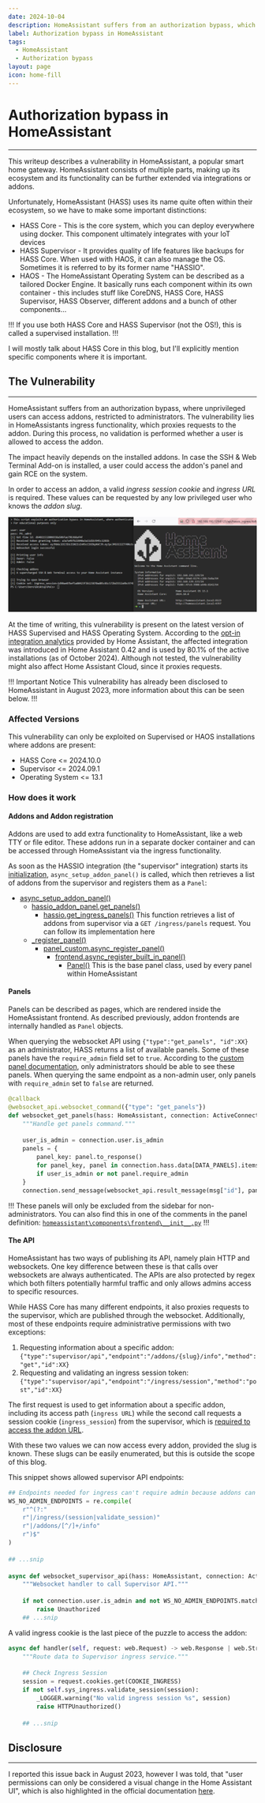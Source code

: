 ```yaml
---
date: 2024-10-04
description: HomeAssistant suffers from an authorization bypass, which allows low privileged users access to all addons.
label: Authorization bypass in HomeAssistant
tags: 
  - HomeAssistant
  - Authorization bypass
layout: page
icon: home-fill
---
```


# Authorization bypass in HomeAssistant
---
This writeup describes a vulnerability in HomeAssistant, a popular smart home gateway. HomeAssistant consists of multiple parts, making up its ecosystem and its functionality can be further extended via integrations or addons.

Unfortunately, HomeAssistant (HASS) uses its name quite often within their ecosystem, so we have to make some important distinctions:
- HASS Core - This is the core system, which you can deploy everywhere using docker. This component ultimately integrates with your IoT devices
- HASS Supervisor - It provides quality of life features like backups for HASS Core. When used with HAOS, it can also manage the OS. Sometimes it is referred to by its former name "HASSIO".
- HAOS - The HomeAssistant Operating System can be described as a tailored Docker Engine. It basically runs each component within its own container - this includes stuff like CoreDNS, HASS Core, HASS Supervisor, HASS Observer, different addons and a bunch of other components...

!!!
If you use both HASS Core and HASS Supervisor (not the OS!), this is called a supervised installation.
!!!

I will mostly talk about HASS Core in this blog, but I'll explicitly mention specific components where it is important.

## The Vulnerability
---
HomeAssistant suffers from an authorization bypass, where unprivileged users can access addons, restricted to administrators. The vulnerability lies in HomeAssistants ingress functionality, which proxies requests to the addon. During this process, no validation is performed whether a user is allowed to access the addon.

The impact heavily depends on the installed addons. In case the SSH & Web Terminal Add-on is installed, a user could access the addon's panel and gain RCE on the system.

In order to access an addon, a valid *ingress session cookie* and *ingress URL* is required. These values can be requested by any low privileged user who knows the *addon slug*.

![Authorization bypass](../assets/hass_auth_bypass.png)

At the time of writing, this vulnerability is present on the latest version of HASS Supervised and HASS Operating System. According to the [opt-in integration analytics](https://www.home-assistant.io/integrations/hassio) provided by Home Assistant, the affected integration was introduced in Home Assistant 0.42 and is used by 80.1% of the active installations (as of October 2024). Although not tested, the vulnerability might also affect Home Assistant Cloud, since it proxies requests.

!!! Important Notice
This vulnerability has already been disclosed to HomeAssistant in August 2023, more information about this can be seen below.
!!!

### Affected Versions
This vulnerability can only be exploited on Supervised or HAOS installations where addons are present:
- HASS Core <= 2024.10.0
- Supervisor <= 2024.09.1
- Operating System <= 13.1

### How does it work

#### Addons and Addon registration
Addons are used to add extra functionality to HomeAssistant, like a web TTY or file editor. These addons run in a separate docker container and can be accessed through HomeAssistant via the ingress functionality.

As soon as the HASSIO integration (the "supervisor" integration) starts its [initialization](https://github.com/home-assistant/core/blob/2024.6.1/homeassistant/components/hassio/__init__.py#L302), `async_setup_addon_panel()` is called, which then retrieves a list of addons from the supervisor and registers them as a `Panel`:

- [async_setup_addon_panel()](https://github.com/home-assistant/core/blob/2024.6.1/homeassistant/components/hassio/addon_panel.py#L20)
	- [hassio_addon_panel.get_panels()](https://github.com/home-assistant/core/blob/2024.6.1/homeassistant/components/hassio/addon_panel.py#L69)
		- [hassio.get_ingress_panels()](https://github.com/home-assistant/core/blob/2024.6.1/homeassistant/components/hassio/handler.py#L443)
		  This function retrieves a list of addons from supervisor via a `GET /ingress/panels` request. You can follow its implementation here
	- [\_register_panel()](https://github.com/home-assistant/core/blob/2024.6.1/homeassistant/components/hassio/addon_panel.py#L79)
		- [panel_custom.async_register_panel()](https://github.com/home-assistant/core/blob/2024.6.1/homeassistant/components/panel_custom/__init__.py#L75)
			- [frontend.async_register_built_in_panel()](https://github.com/home-assistant/core/blob/2024.6.1/homeassistant/components/panel_custom/__init__.py#L125)
				- [Panel()](https://github.com/home-assistant/core/blob/2024.6.1/homeassistant/components/frontend/__init__.py#L279)
				  This is the base panel class, used by every panel within HomeAssistant

#### Panels
Panels can be described as pages, which are rendered inside the HomeAssistant frontend. As described previously, addon frontends are internally handled as `Panel` objects.

When querying the websocket API using `{"type":"get_panels", "id":XX}` as an administrator, HASS returns a list of available panels. Some of these panels have the `require_admin` field set to `true`. According to the [custom panel documentation](https://www.home-assistant.io/integrations/panel_custom/#require_admin), only administrators should be able to see these panels. When querying the same endpoint as a non-admin user, only panels with `require_admin` set to `false` are returned.

```python #10
@callback
@websocket_api.websocket_command({"type": "get_panels"})
def websocket_get_panels(hass: HomeAssistant, connection: ActiveConnection, msg: dict[str, Any]) -> None:
	"""Handle get panels command."""
	
	user_is_admin = connection.user.is_admin
	panels = {
		panel_key: panel.to_response()
		for panel_key, panel in connection.hass.data[DATA_PANELS].items()
		if user_is_admin or not panel.require_admin
	}
	connection.send_message(websocket_api.result_message(msg["id"], panels))
```

!!!
These panels will only be excluded from the sidebar for non-administrators. You can also find this in one of the comments in the panel definition: [`homeassistant\components\frontend\__init__.py`](https://github.com/home-assistant/core/blob/b28cdcfc497dcaabc2d88ac8d3dc4c555edfcbd7/homeassistant/components/frontend/__init__.py#L239)
!!!

#### The API
HomeAssistant has two ways of publishing its API, namely plain HTTP and websockets. One key difference between these is that calls over websockets are always authenticated. The APIs are also protected by regex which both filters potentially harmful traffic and only allows admins access to specific resources.

While HASS Core has many different endpoints, it also proxies requests to the supervisor, which are published through the websocket. Additionally, most of these endpoints require administrative permissions with two exceptions:
1. Requesting information about a specific addon: `{"type":"supervisor/api","endpoint":"/addons/{slug}/info","method":"get","id":XX}`
2. Requesting and validating an ingress session token: `{"type":"supervisor/api","endpoint":"/ingress/session","method":"post","id":XX}`

The first request is used to get information about a specific addon, including its access path (`ingress URL`) while the second call requests a session cookie (`ingress_session`) from the supervisor, which is [required to access the addon URL](https://github.com/home-assistant/supervisor/blob/2024.06.1/supervisor/api/ingress.py#L143). 

With these two values we can now access every addon, provided the slug is known. These slugs can be easily enumerated, but this is outside the scope of this blog.

This snippet shows allowed supervisor API endpoints:
```python #2-7,14
## Endpoints needed for ingress can't require admin because addons can set `panel_admin: false`
WS_NO_ADMIN_ENDPOINTS = re.compile(
	r"^(?:"
	r"|/ingress/(session|validate_session)"
	r"|/addons/[^/]+/info"
	r")$"
)

## ...snip

async def websocket_supervisor_api(hass: HomeAssistant, connection: ActiveConnection, msg: dict[str, Any] -> None:
	"""Websocket handler to call Supervisor API."""
	
	if not connection.user.is_admin and not WS_NO_ADMIN_ENDPOINTS.match(msg[ATTR_ENDPOINT]):
		raise Unauthorized
	## ...snip
```

A valid ingress cookie is the last piece of the puzzle to access the addon:
```python #6
async def handler(self, request: web.Request) -> web.Response | web.StreamResponse | web.WebSocketResponse:
	"""Route data to Supervisor ingress service."""
	
	## Check Ingress Session
	session = request.cookies.get(COOKIE_INGRESS)
	if not self.sys_ingress.validate_session(session):
		_LOGGER.warning("No valid ingress session %s", session)
		raise HTTPUnauthorized()
		
	## ...snip
```

## Disclosure
---
I reported this issue back in August 2023, however I was told, that "user permissions can only be considered a visual change in the Home Assistant UI", which is also highlighted in the official documentation [here](https://www.home-assistant.io/docs/authentication/#user-accounts).